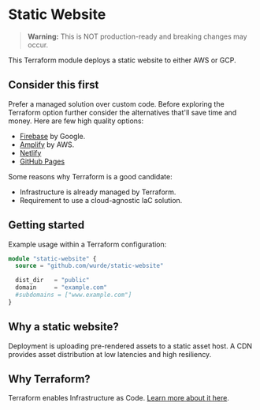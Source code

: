 # Static Website

> **Warning:** This is NOT production-ready and breaking changes may occur.

This Terraform module deploys a static website to either
AWS or GCP.

## Consider this first

Prefer a managed solution over custom code. Before exploring
the Terraform option further consider the alternatives that'll
save time and money. Here are few high quality options:

- [Firebase](https://firebase.google.com) by Google.
- [Amplify](https://aws.amazon.com/amplify) by AWS.
- [Netlify](https://www.netlify.com)
- [GitHub Pages](https://pages.github.com)

Some reasons why Terraform is a good candidate:

- Infrastructure is already managed by Terraform.
- Requirement to use a cloud-agnostic IaC solution.

## Getting started

Example usage within a Terraform configuration:

```terraform
module "static-website" {
  source = "github.com/wurde/static-website"

  dist_dir   = "public"
  domain     = "example.com"
  #subdomains = ["www.example.com"]
}
```

## Why a static website?

Deployment is uploading pre-rendered assets to a static asset host.
A CDN provides asset distribution at low latencies and high resiliency.

## Why Terraform?

Terraform enables Infrastructure as Code. [Learn more about it here](https://www.terraform.io).
